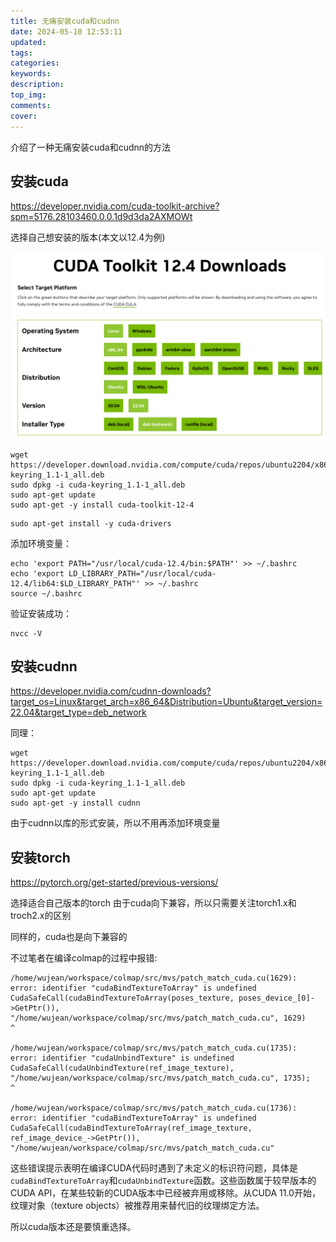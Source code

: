```yaml
---
title: 无痛安装cuda和cudnn
date: 2024-05-10 12:53:11
updated:
tags:
categories:
keywords:
description:
top_img:
comments:
cover:
---
```


介绍了一种无痛安装cuda和cudnn的方法

## 安装cuda

https://developer.nvidia.com/cuda-toolkit-archive?spm=5176.28103460.0.0.1d9d3da2AXMOWt

选择自己想安装的版本(本文以12.4为例)

![image-20240510125459110](https://raw.githubusercontent.com/WuJean/Picgo-blog/main/image-20240510125459110.png)

```
wget https://developer.download.nvidia.com/compute/cuda/repos/ubuntu2204/x86_64/cuda-keyring_1.1-1_all.deb
sudo dpkg -i cuda-keyring_1.1-1_all.deb
sudo apt-get update
sudo apt-get -y install cuda-toolkit-12-4
```

```
sudo apt-get install -y cuda-drivers
```

添加环境变量：

```
echo 'export PATH="/usr/local/cuda-12.4/bin:$PATH"' >> ~/.bashrc
echo 'export LD_LIBRARY_PATH="/usr/local/cuda-12.4/lib64:$LD_LIBRARY_PATH"' >> ~/.bashrc
source ~/.bashrc
```

验证安装成功：

```
nvcc -V
```

## 安装cudnn

https://developer.nvidia.com/cudnn-downloads?target_os=Linux&target_arch=x86_64&Distribution=Ubuntu&target_version=22.04&target_type=deb_network

同理：

```
wget https://developer.download.nvidia.com/compute/cuda/repos/ubuntu2204/x86_64/cuda-keyring_1.1-1_all.deb
sudo dpkg -i cuda-keyring_1.1-1_all.deb
sudo apt-get update
sudo apt-get -y install cudnn
```

由于cudnn以库的形式安装，所以不用再添加环境变量

## 安装torch

https://pytorch.org/get-started/previous-versions/

选择适合自己版本的torch 由于cuda向下兼容，所以只需要关注torch1.x和troch2.x的区别

同样的，cuda也是向下兼容的



不过笔者在编译colmap的过程中报错:

```
/home/wujean/workspace/colmap/src/mvs/patch_match_cuda.cu(1629): error: identifier "cudaBindTextureToArray" is undefined
CudaSafeCall(cudaBindTextureToArray(poses_texture, poses_device_[0]->GetPtr()), "/home/wujean/workspace/colmap/src/mvs/patch_match_cuda.cu", 1629)
^

/home/wujean/workspace/colmap/src/mvs/patch_match_cuda.cu(1735): error: identifier "cudaUnbindTexture" is undefined
CudaSafeCall(cudaUnbindTexture(ref_image_texture), "/home/wujean/workspace/colmap/src/mvs/patch_match_cuda.cu", 1735);
^

/home/wujean/workspace/colmap/src/mvs/patch_match_cuda.cu(1736): error: identifier "cudaBindTextureToArray" is undefined
CudaSafeCall(cudaBindTextureToArray(ref_image_texture, ref_image_device_->GetPtr()), "/home/wujean/workspace/colmap/src/mvs/patch_match_cuda.cu"
```

这些错误提示表明在编译CUDA代码时遇到了未定义的标识符问题，具体是`cudaBindTextureToArray`和`cudaUnbindTexture`函数。这些函数属于较早版本的CUDA API，在某些较新的CUDA版本中已经被弃用或移除。从CUDA 11.0开始，纹理对象（texture objects）被推荐用来替代旧的纹理绑定方法。

所以cuda版本还是要慎重选择。
